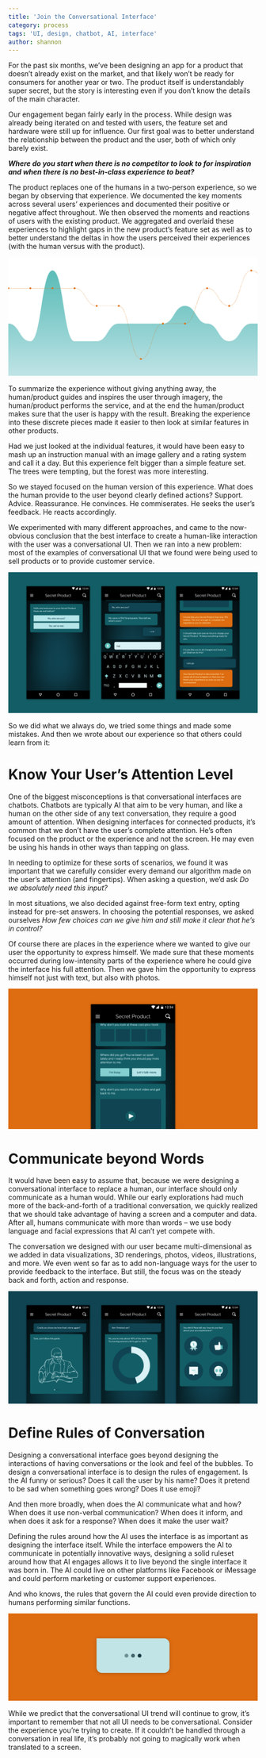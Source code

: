 ```yaml
---
title: 'Join the Conversational Interface'
category: process
tags: 'UI, design, chatbot, AI, interface'
author: shannon
---
```


For the past six months, we’ve been designing an app for a product that doesn’t already exist on the market, and that likely won’t be ready for consumers for another year or two. The product itself is understandably super secret, but the story is interesting even if you don’t know the details of the main character.

Our engagement began fairly early in the process. While design was already being iterated on and tested with users, the feature set and hardware were still up for influence. Our first goal was to better understand the relationship between the product and the user, both of which only barely exist.

***Where do you start when there is no competitor to look to for inspiration and when there is no best-in-class experience to beat?***

The product replaces one of the humans in a two-person experience, so we began by observing that experience. We documented the key moments across several users’ experiences and documented their positive or negative affect throughout. We then observed the moments and reactions of users with the existing product. We aggregated and overlaid these experiences to highlight gaps in the new product’s feature set as well as to better understand the deltas in how the users perceived their experiences (with the human versus with the product).

![Experience Journey](05-03-conversational/CUI_01.png)

To summarize the experience without giving anything away, the human/product guides and inspires the user through imagery, the human/product performs the service, and at the end the human/product makes sure that the user is happy with the result. Breaking the experience into these discrete pieces made it easier to then look at similar features in other products.

Had we just looked at the individual features, it would have been easy to mash up an instruction manual with an image gallery and a rating system and call it a day. But this experience felt bigger than a simple feature set. The trees were tempting, but the forest was more interesting.

So we stayed focused on the human version of this experience. What does the human provide to the user beyond clearly defined actions? Support. Advice. Reassurance. He convinces. He commiserates. He seeks the user’s feedback. He reacts accordingly.

We experimented with many different approaches, and came to the now-obvious conclusion that the best interface to create a human-like interaction with the user was a conversational UI. Then we ran into a new problem: most of the examples of conversational UI that we found were being used to sell products or to provide customer service.

![Conversational Interface](05-03-conversational/CUI_02.png)

So we did what we always do, we tried some things and made some mistakes. And then we wrote about our experience so that others could learn from it:

# Know Your User’s Attention Level

One of the biggest misconceptions is that conversational interfaces are chatbots. Chatbots are typically AI that aim to be very human, and like a human on the other side of any text conversation, they require a good amount of attention. When designing interfaces for connected products, it’s common that we don’t have the user’s complete attention. He’s often focused on the product or the experience and not the screen. He may even be using his hands in other ways than tapping on glass.

In needing to optimize for these sorts of scenarios, we found it was important that we carefully consider every demand our algorithm made on the user’s attention (and fingertips). When asking a question, we’d ask _Do we absolutely need this input?_

In most situations, we also decided against free-form text entry, opting instead for pre-set answers. In choosing the potential responses, we asked ourselves _How few choices can we give him and still make it clear that he’s in control?_

Of course there are places in the experience where we wanted to give our user the opportunity to express himself. We made sure that these moments occurred during low-intensity parts of the experience where he could give the interface his full attention. Then we gave him the opportunity to express himself not just with text, but also with photos.

![Needy AI](05-03-conversational/CUI_03.png)

# Communicate beyond Words

It would have been easy to assume that, because we were designing a conversational interface to replace a human, our interface should only communicate as a human would. While our early explorations had much more of the back-and-forth of a traditional conversation, we quickly realized that we should take advantage of having a screen and a computer and data. After all, humans communicate with more than words – we use body language and facial expressions that AI can’t yet compete with.

The conversation we designed with our user became multi-dimensional as we added in data visualizations, 3D renderings, photos, videos, illustrations, and more. We even went so far as to add non-language ways for the user to provide feedback to the interface. But still, the focus was on the steady back and forth, action and response.

![Beyond Words](05-03-conversational/CUI_04.png)

# Define Rules of Conversation

Designing a conversational interface goes beyond designing the interactions of having conversations or the look and feel of the bubbles. To design a conversational interface is to design the rules of engagement. Is the AI funny or serious? Does it call the user by his name? Does it pretend to be sad when something goes wrong? Does it use emoji?

And then more broadly, when does the AI communicate what and how? When does it use non-verbal communication? When does it inform, and when does it ask for a response? When does it make the user wait?

Defining the rules around how the AI uses the interface is as important as designing the interface itself. While the interface empowers the AI to communicate in potentially innovative ways, designing a solid ruleset around how that AI engages allows it to live beyond the single interface it was born in. The AI could live on other platforms like Facebook or iMessage and could perform marketing or customer support experiences.

And who knows, the rules that govern the AI could even provide direction to humans performing similar functions.

![Waiting](05-03-conversational/CUI_05.png)

While we predict that the conversational UI trend will continue to grow, it’s important to remember that not all UI needs to be conversational. Consider the experience you’re trying to create. If it couldn’t be handled through a conversation in real life, it’s probably not going to magically work when translated to a screen.
